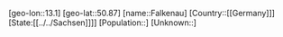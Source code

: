 ﻿---
location: [50.87,13.1]
type: City
tags:
- geo/City


SpocWebEntityId: 30118
isDeleted: false
confidential: public

---
[geo-lon::13.1]
[geo-lat::50.87]
[name::Falkenau]
[Country::[[Germany]]]
[State:[[../../Sachsen]]]]
[Population::]
[Unknown::]

